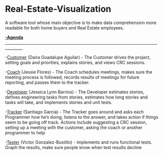 # Real-Estate-Visualization
A software tool whose main objective is to make data comprehension more readable for both home buyers and Real Estate employees.


**<ins>   -Agenda   </ins>**_______________________________________________________________________________________


-<ins>Customer</ins> (Daira Guadalupe Aguilar) - The Customer drives the project, setting goals and priorities, explains stories, and views CRC sessions.

-<ins>Coach</ins> (Jessie Flores) - The Coach schedules meetings, makes sure the meeting process is followed, records results of meetings for future reporting, and passes them to the tracker.

-<ins>Developer</ins> (Jessica Lynn Barrios) - The Developer estimates stories, defines engineering tasks from stories, estimates how long stories and tasks will take, and implements stories and unit tests.

-<ins>Tracker</ins> (Santiago Garcia) - The Tracker goes around and asks each Programmer how he’s doing, listens to the answer, and takes action if things seem to be going off track. Actions include suggesting a CRC session, setting up a meeting with the customer, asking the coach or another programmer to help

-<ins>Tester</ins> (Victor Gonzalez-Bustillo) - implements and runs functional tests. Graph the results, make sure people know when test results decline
